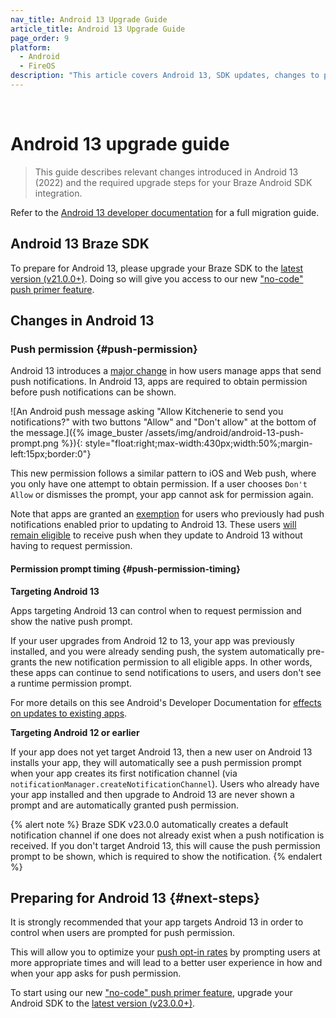 ```yaml
---
nav_title: Android 13 Upgrade Guide
article_title: Android 13 Upgrade Guide
page_order: 9
platform: 
  - Android
  - FireOS
description: "This article covers Android 13, SDK updates, changes to push permission, SDK compatibility, and more."
---
```

<br>

# Android 13 upgrade guide

> This guide describes relevant changes introduced in Android 13 (2022) and the required upgrade steps for your Braze Android SDK integration.

Refer to the [Android 13 developer documentation][2] for a full migration guide.

## Android 13 Braze SDK

To prepare for Android 13, please upgrade your Braze SDK to the [latest version (v21.0.0+)][1]. Doing so will give you access to our new ["no-code" push primer feature][7].

## Changes in Android 13

### Push permission {#push-permission}

Android 13 introduces a [major change][3] in how users manage apps that send push notifications. In Android 13, apps are required to obtain permission before push notifications can be shown. 

![An Android push message asking "Allow Kitchenerie to send you notifications?" with two buttons "Allow" and "Don't allow" at the bottom of the message.]({% image_buster /assets/img/android/android-13-push-prompt.png %}){: style="float:right;max-width:430px;width:50%;margin-left:15px;border:0"}

This new permission follows a similar pattern to iOS and Web push, where you only have one attempt to obtain permission. If a user chooses `Don't Allow` or dismisses the prompt, your app cannot ask for permission again.

Note that apps are granted an [exemption][4] for users who previously had push notifications enabled prior to updating to Android 13. These users [will remain eligible][8] to receive push when they update to Android 13 without having to request permission.

#### Permission prompt timing {#push-permission-timing}

**Targeting Android 13**

Apps targeting Android 13 can control when to request permission and show the native push prompt. 

If your user upgrades from Android 12 to 13, your app was previously installed, and you were already sending push, the system automatically pre-grants the new notification permission to all eligible apps. In other words, these apps can continue to send notifications to users, and users don't see a runtime permission prompt.

For more details on this see Android's Developer Documentation for [effects on updates to existing apps][8].

**Targeting Android 12 or earlier**

If your app does not yet target Android 13, then a new user on Android 13 installs your app, they will automatically see a push permission prompt when your app creates its first notification channel (via `notificationManager.createNotificationChannel`). Users who already have your app installed and then upgrade to Android 13 are never shown a prompt and are automatically granted push permission.

{% alert note %}
Braze SDK v23.0.0 automatically creates a default notification channel if one does not already exist when a push notification is received. If you don't target Android 13, this will cause the push permission prompt to be shown, which is required to show the notification.
{% endalert %}

## Preparing for Android 13 {#next-steps}

It is strongly recommended that your app targets Android 13 in order to control when users are prompted for push permission.

This will allow you to optimize your [push opt-in rates][6] by prompting users at more appropriate times and will lead to a better user experience in how and when your app asks for push permission.

To start using our new ["no-code" push primer feature][7], upgrade your Android SDK to the [latest version (v23.0.0+)][1].

[1]: https://github.com/braze-inc/braze-android-sdk/blob/master/CHANGELOG.md#2300
[2]: https://developer.android.com/about/versions/13
[3]: https://developer.android.com/about/versions/13/changes/notification-permission
[4]: https://developer.android.com/about/versions/13/changes/notification-permission#eligibility
[5]: https://developer.android.com/about/versions/13/overview#platform_stability
[6]: https://www.braze.com/resources/articles/android-13-developer-preview-push-opt-ins-arrive-for-android-apps
[7]: {{site.baseurl}}/user_guide/message_building_by_channel/push/push_primer_messages/
[8]: https://developer.android.com/about/versions/13/changes/notification-permission#existing-apps
